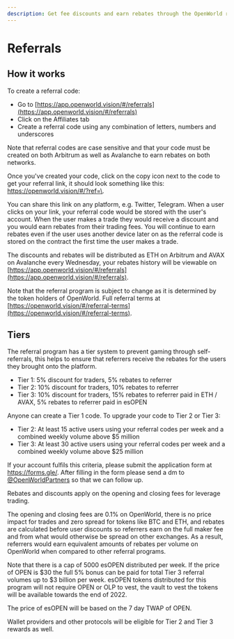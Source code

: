 ```yaml
---
description: Get fee discounts and earn rebates through the OpenWorld referral program.
---
```


# Referrals

## How it works

To create a referral code:

* Go to [https://app.openworld.vision/#/referrals](https://app.openworld.vision/#/referrals)
* Click on the Affiliates tab
* Create a referral code using any combination of letters, numbers and underscores

Note that referral codes are case sensitive and that your code must be created on both Arbitrum as well as Avalanche to earn rebates on both networks.

Once you've created your code, click on the copy icon next to the code to get your referral link, it should look something like this: [https://openworld.vision/#/?ref=\<your code>](https://openworld.vision/#/).

You can share this link on any platform, e.g. Twitter, Telegram. When a user clicks on your link, your referral code would be stored with the user's account. When the user makes a trade they would receive a discount and you would earn rebates from their trading fees. You will continue to earn rebates even if the user uses another device later on as the referral code is stored on the contract the first time the user makes a trade.

The discounts and rebates will be distributed as ETH on Arbitrum and AVAX on Avalanche every Wednesday, your rebates history will be viewable on [https://app.openworld.vision/#/referrals](https://app.openworld.vision/#/referrals).

Note that the referral program is subject to change as it is determined by the token holders of OpenWorld. Full referral terms at [https://openworld.vision/#/referral-terms](https://openworld.vision/#/referral-terms).

## Tiers

The referral program has a tier system to prevent gaming through self-referrals, this helps to ensure that referrers receive the rebates for the users they brought onto the platform.&#x20;

* Tier 1: 5% discount for traders, 5% rebates to referrer
* Tier 2: 10% discount for traders, 10% rebates to referrer
* Tier 3: 10% discount for traders, 15% rebates to referrer paid in ETH / AVAX, 5% rebates to referrer paid in esOPEN

Anyone can create a Tier 1 code. To upgrade your code to Tier 2 or Tier 3:

* Tier 2: At least 15 active users using your referral codes per week and a combined weekly volume above $5 million
* Tier 3: At least 30 active users using your referral codes per week and a combined weekly volume above $25 million

If your account fulfils this criteria, please submit the application form at https://forms.gle/. After filling in the form please send a dm to [@OpenWorldPartners](https://t.me/openworldglobal) so that we can follow up.

Rebates and discounts apply on the opening and closing fees for leverage trading.

The opening and closing fees are 0.1% on OpenWorld, there is no price impact for trades and zero spread for tokens like BTC and ETH, and rebates are calculated before user discounts so referrers earn on the full maker fee and from what would otherwise be spread on other exchanges. As a result, referrers would earn equivalent amounts of rebates per volume on OpenWorld when compared to other referral programs.

Note that there is a cap of 5000 esOPEN distributed per week. If the price of OPEN is $30 the full 5% bonus can be paid for total Tier 3 referral volumes up to $3 billion per week. esOPEN tokens distributed for this program will not require OPEN or OLP to vest, the vault to vest the tokens will be available towards the end of 2022.

The price of esOPEN will be based on the 7 day TWAP of OPEN.

Wallet providers and other protocols will be eligible for Tier 2 and Tier 3 rewards as well.
